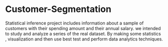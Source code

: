 # Customer-Segmentation
Statistical inference project includes information about a sample of customers with their spending amount and their annual salary. we intended to study and analyze a series of the real dataset. By making some statistics , visualization and then use best test and perform data analytics techniques.
